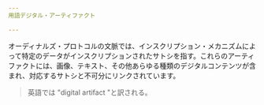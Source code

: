 ```yaml
---
用語デジタル・アーティファクト

---
```

オーディナルズ・プロトコルの文脈では、インスクリプション・メカニズムによって特定のデータがインスクリプションされたサトシを指す。これらのアーティファクトには、画像、テキスト、その他あらゆる種類のデジタルコンテンツが含まれ、対応するサトシと不可分にリンクされています。

> 英語では "digital artifact "と訳される。